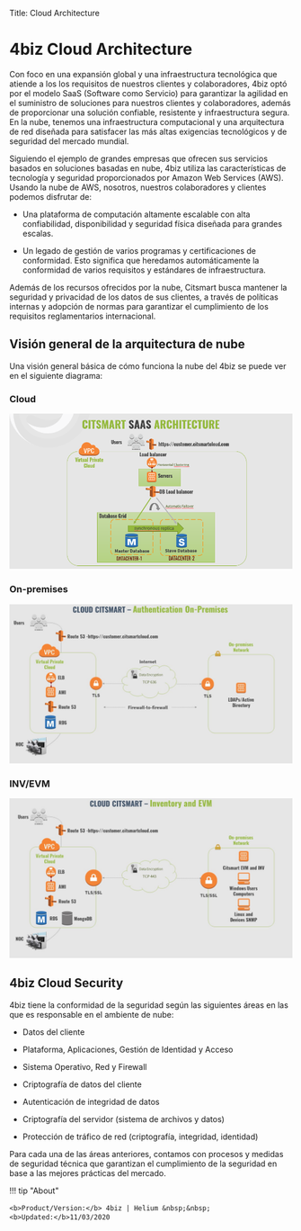 Title: Cloud Architecture

# 4biz Cloud Architecture


Con foco en una expansión global y una infraestructura tecnológica que atiende a los
los requisitos de nuestros clientes y colaboradores, 4biz optó por el modelo SaaS
(Software como Servicio) para garantizar la agilidad en el suministro de soluciones para
nuestros clientes y colaboradores, además de proporcionar una solución confiable, resistente y
infraestructura segura. En la nube, tenemos una infraestructura computacional y una
arquitectura de red diseñada para satisfacer las más altas exigencias
tecnológicos y de seguridad del mercado mundial.

Siguiendo el ejemplo de grandes empresas que ofrecen sus servicios basados en
soluciones basadas en nube, 4biz utiliza las características de tecnología y seguridad
proporcionados por Amazon Web Services (AWS). Usando la nube de AWS, nosotros, nuestros
colaboradores y clientes podemos disfrutar de:

* Una plataforma de computación altamente escalable con alta confiabilidad,
disponibilidad y seguridad física diseñada para grandes escalas.

* Un legado de gestión de varios programas y certificaciones de conformidad.
Esto significa que heredamos automáticamente la conformidad de varios requisitos
y estándares de infraestructura.

Además de los recursos ofrecidos por la nube, Citsmart busca mantener la seguridad y
privacidad de los datos de sus clientes, a través de políticas internas y adopción
de normas para garantizar el cumplimiento de los requisitos reglamentarios
internacional.

Visión general de la arquitectura de nube
-----------------------------------

Una visión general básica de cómo funciona la nube del 4biz se puede ver en el
siguiente diagrama:

### Cloud

![Screenshot](images/citsmart-cloud-plataform.png)

### On-premises

![On-premisses 4biz][2]

### INV/EVM

![INV/EVM 4biz][3]

4biz Cloud Security
-----------------------

4biz tiene la conformidad de la seguridad según las siguientes áreas en las que
es responsable en el ambiente de nube:

- Datos del cliente

- Plataforma, Aplicaciones, Gestión de Identidad y Acceso

- Sistema Operativo, Red y Firewall

- Criptografía de datos del cliente

- Autenticación de integridad de datos

- Criptografía del servidor (sistema de archivos y datos)

- Protección de tráfico de red (criptografía, integridad, identidad)

Para cada una de las áreas anteriores, contamos con procesos y medidas de seguridad técnica que garantizan el cumplimiento de la seguridad en base a las mejores prácticas del mercado.

!!! tip "About"

    <b>Product/Version:</b> 4biz | Helium &nbsp;&nbsp;
    <b>Updated:</b>11/03/2020

[2]:images/citsmart-on-premises.jpg
[3]:images/citsmart-inv-evm.jpg
